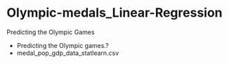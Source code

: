 # Olympic-medals_Linear-Regression

Predicting the Olympic Games

- Predicting the Olympic games.?
- medal_pop_gdp_data_statlearn.csv
